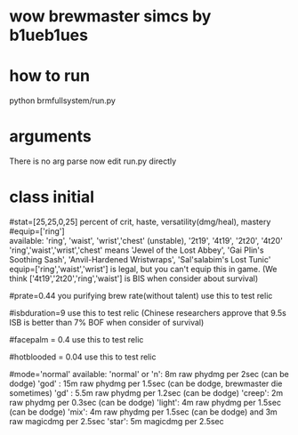 # wow brewmaster simcs by b1ueb1ues

how to run
=====
python brmfullsystem/run.py

arguments
=====
There is no arg parse now
edit run.py directly

class initial 
======
#stat=[25,25,0,25] 
percent of crit, haste, versatility(dmg/heal), mastery
#equip=['ring']  
available: 'ring', 'waist', 'wrist','chest' (unstable), '2t19', '4t19', '2t20', '4t20'
'ring','waist','wrist','chest' means 'Jewel of the Lost Abbey', 'Gai Plin's Soothing Sash', 'Anvil-Hardened Wristwraps', 'Sal'salabim's Lost Tunic'
equip=['ring','waist','wrist'] is legal, but you can't equip this in game.
(We think ['4t19','2t20','ring','waist'] is BIS when consider about survival)

#prate=0.44
you purifying brew rate(without talent)
use this to test relic 

#isbduration=9
use this to test relic (Chinese researchers approve that 9.5s ISB is better than 7% BOF when consider of survival)

#facepalm = 0.4
use this to test relic 

#hotblooded = 0.04
use this to test relic 


#mode='normal'
available:
'normal' or 'n': 8m raw phydmg per 2sec (can be dodge)
'god' : 15m raw phydmg per 1.5sec (can be dodge, brewmaster die sometimes)
'gd' : 5.5m raw phydmg per 1.2sec (can be dodge)
'creep': 2m raw phydmg per 0.3sec (can be dodge)
'light': 4m raw phydmg per 1.5sec (can be dodge)
'mix': 4m raw phydmg per 1.5sec (can be dodge) and 3m raw magicdmg per 2.5sec
'star': 5m magicdmg per 2.5sec





